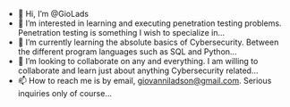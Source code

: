- 👋 Hi, I’m @GioLads
- 👀 I’m interested in learning and executing penetration testing problems. Penetration testing is something I wish to specialize in...
- 🌱 I’m currently learning the absolute basics of Cybersecurity. Between the different program languages such as SQL and Python...
- 💞️ I’m looking to collaborate on any and everything. I am willing to collaborate and learn just about anything Cybersecurity related...
- 📫 How to reach me is by email, giovanniladson@gmail.com. Serious inquiries only of course...

<!---
GioLads/GioLads is a ✨ special ✨ repository because its `README.md` (this file) appears on your GitHub profile.
You can click the Preview link to take a look at your changes.
--->
